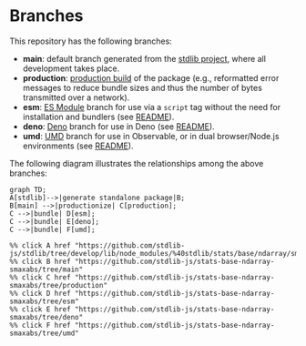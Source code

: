 <!--

@license Apache-2.0

Copyright (c) 2022 The Stdlib Authors.

Licensed under the Apache License, Version 2.0 (the "License");
you may not use this file except in compliance with the License.
You may obtain a copy of the License at

    http://www.apache.org/licenses/LICENSE-2.0

Unless required by applicable law or agreed to in writing, software
distributed under the License is distributed on an "AS IS" BASIS,
WITHOUT WARRANTIES OR CONDITIONS OF ANY KIND, either express or implied.
See the License for the specific language governing permissions and
limitations under the License.

-->

# Branches

This repository has the following branches:

-   **main**: default branch generated from the [stdlib project][stdlib-url], where all development takes place.
-   **production**: [production build][production-url] of the package (e.g., reformatted error messages to reduce bundle sizes and thus the number of bytes transmitted over a network).
-   **esm**: [ES Module][esm-url] branch for use via a `script` tag without the need for installation and bundlers (see [README][esm-readme]).
-   **deno**: [Deno][deno-url] branch for use in Deno (see [README][deno-readme]).
-   **umd**: [UMD][umd-url] branch for use in Observable, or in dual browser/Node.js environments (see [README][umd-readme]).

The following diagram illustrates the relationships among the above branches:

```mermaid
graph TD;
A[stdlib]-->|generate standalone package|B;
B[main] -->|productionize| C[production];
C -->|bundle| D[esm];
C -->|bundle| E[deno];
C -->|bundle| F[umd];

%% click A href "https://github.com/stdlib-js/stdlib/tree/develop/lib/node_modules/%40stdlib/stats/base/ndarray/smaxabs"
%% click B href "https://github.com/stdlib-js/stats-base-ndarray-smaxabs/tree/main"
%% click C href "https://github.com/stdlib-js/stats-base-ndarray-smaxabs/tree/production"
%% click D href "https://github.com/stdlib-js/stats-base-ndarray-smaxabs/tree/esm"
%% click E href "https://github.com/stdlib-js/stats-base-ndarray-smaxabs/tree/deno"
%% click F href "https://github.com/stdlib-js/stats-base-ndarray-smaxabs/tree/umd"
```

[stdlib-url]: https://github.com/stdlib-js/stdlib/tree/develop/lib/node_modules/%40stdlib/stats/base/ndarray/smaxabs
[production-url]: https://github.com/stdlib-js/stats-base-ndarray-smaxabs/tree/production
[deno-url]: https://github.com/stdlib-js/stats-base-ndarray-smaxabs/tree/deno
[deno-readme]: https://github.com/stdlib-js/stats-base-ndarray-smaxabs/blob/deno/README.md
[umd-url]: https://github.com/stdlib-js/stats-base-ndarray-smaxabs/tree/umd
[umd-readme]: https://github.com/stdlib-js/stats-base-ndarray-smaxabs/blob/umd/README.md
[esm-url]: https://github.com/stdlib-js/stats-base-ndarray-smaxabs/tree/esm
[esm-readme]: https://github.com/stdlib-js/stats-base-ndarray-smaxabs/blob/esm/README.md